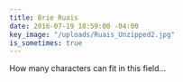 ```yaml
---
title: Brie Ruais
date: 2016-07-19 18:59:00 -04:00
key_image: "/uploads/Ruais_Unzipped2.jpg"
is_sometimes: true
---
```


How many characters can fit in this field...